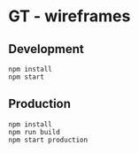 # GT - wireframes


## Development
```
npm install
npm start
```

## Production
```
npm install
npm run build
npm start production
```
